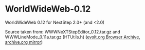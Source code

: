 # WorldWideWeb-0.12
WorldWideWeb 0.12 for NextStep 2.0+ (and <2.0)

Source taken from: WWWNeXTStepEditor_0.12.tar.gz and WWWLineMode_0.11a.tar.gz (HTUtils.h) ([evolt.org Browser Archive](https://browsers.evolt.org/browsers/archive/worldwideweb/NeXT), [archive.org mirror](https://archive.org/download/worldwideweb-evolt_browsers/NeXT/))
